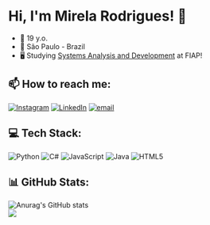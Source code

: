 # Hi, I'm Mirela Rodrigues! 🌱

- 🚀 19 y.o.
- 📍 São Paulo - Brazil 
- 🖥 Studying [Systems Analysis and Development](https://www.fiap.com.br/graduacao/tecnologo/analise-e-desenvolvimento-de-sistemas/) at FIAP!

  
## 📫 How to reach me:
[![Instagram](https://img.shields.io/badge/Instagram-%23E4405F.svg?logo=Instagram&logoColor=white)](https://instagram.com/mirela_psr) [![LinkedIn](https://img.shields.io/badge/LinkedIn-%230077B5.svg?logo=linkedin&logoColor=white)](https://linkedin.com/in/Mirela-P-S-Rodrigues) [![email](https://img.shields.io/badge/Email-D14836?logo=gmail&logoColor=white)](mailto:mirelapinheirosr@gmail.com) 

## 💻 Tech Stack:
![Python](https://img.shields.io/badge/python-3670A0?style=for-the-badge&logo=python&logoColor=ffdd54) ![C#](https://img.shields.io/badge/c%23-%23239120.svg?style=for-the-badge&logo=csharp&logoColor=white) ![JavaScript](https://img.shields.io/badge/javascript-%23323330.svg?style=for-the-badge&logo=javascript&logoColor=%23F7DF1E) ![Java](https://img.shields.io/badge/java-%23ED8B00.svg?style=for-the-badge&logo=openjdk&logoColor=white) ![HTML5](https://img.shields.io/badge/html5-%23E34F26.svg?style=for-the-badge&logo=html5&logoColor=white)

## 📊 GitHub Stats:
  ![Anurag's GitHub stats](https://github-readme-stats.vercel.app/api?username=mirelapsr&show_icons=true&theme=transparent)<br/> 
  ![](https://github-readme-stats.vercel.app/api/top-langs/?username=mirelapsr&theme=dark&hide_border=false&include_all_commits=false&count_private=false&layout=compact)

<!--
**mirelapsr/mirelapsr** is a ✨ _special_ ✨ repository because its `README.md` (this file) appears on your GitHub profile.

Here are some ideas to get you started:

- 🔭 I’m currently working on ...
- 🌱 I’m currently learning ...
- 👯 I’m looking to collaborate on ...
- 🤔 I’m looking for help with ...
- 💬 Ask me about ...
- 📫 How to reach me: ...
- 😄 Pronouns: ...
- ⚡ Fun fact: ...
-->
